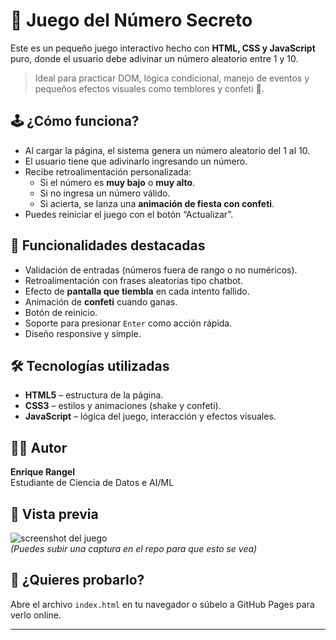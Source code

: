 # 🎯 Juego del Número Secreto

Este es un pequeño juego interactivo hecho con **HTML, CSS y JavaScript** puro, donde el usuario debe adivinar un número aleatorio entre 1 y 10.

> Ideal para practicar DOM, lógica condicional, manejo de eventos y pequeños efectos visuales como temblores y confeti 🎉.

## 🕹️ ¿Cómo funciona?

- Al cargar la página, el sistema genera un número aleatorio del 1 al 10.
- El usuario tiene que adivinarlo ingresando un número.
- Recibe retroalimentación personalizada:
  - Si el número es **muy bajo** o **muy alto**.
  - Si no ingresa un número válido.
  - Si acierta, se lanza una **animación de fiesta con confeti**.
- Puedes reiniciar el juego con el botón “Actualizar”.

## 🧠 Funcionalidades destacadas

- Validación de entradas (números fuera de rango o no numéricos).
- Retroalimentación con frases aleatorias tipo chatbot.
- Efecto de **pantalla que tiembla** en cada intento fallido.
- Animación de **confeti** cuando ganas.
- Botón de reinicio.
- Soporte para presionar `Enter` como acción rápida.
- Diseño responsive y simple.

## 🛠️ Tecnologías utilizadas

- **HTML5** – estructura de la página.
- **CSS3** – estilos y animaciones (shake y confeti).
- **JavaScript** – lógica del juego, interacción y efectos visuales.

## 👨‍💻 Autor

**Enrique Rangel**  
Estudiante de Ciencia de Datos e AI/ML  

## 📸 Vista previa

![screenshot del juego](ruta/a/una/captura.png)  
*(Puedes subir una captura en el repo para que esto se vea)*

## 🚀 ¿Quieres probarlo?

Abre el archivo `index.html` en tu navegador o súbelo a GitHub Pages para verlo online.

---
